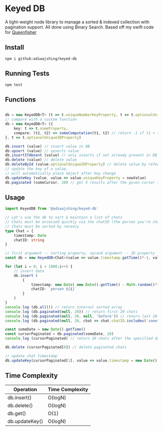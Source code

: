 # Keyed DB

A light-weight node library to manage a sorted & indexed collection with pagination support. 
All done using Binary Search. Based off my swift code for [Queenfisher](https://github.com/adiwajshing/Queenfisher)

## Install

`npm i github:adiwajshing/keyed-db`

## Running Tests

`npm test`

## Functions

``` ts

db = new KeyedDB<T> (t => t.uniqueNumberKeyProperty, t => t.optionalUniqueIDProperty)
// compare with a custom function
db = new KeyedDB<T> ({  
    key: t => t.someProperty,
    compare: (t1, t2) => someComputation(t1, t2) // return -1 if t1 < t2, 0 if t1=t2 & 1 if t1 > t2
}, t => t.optionalUniqueIDProperty)

db.insert (value) // insert value in DB
db.upsert (value) // upserts value
db.insertIfAbsent (value) // only inserts if not already present in DB
db.delete (value) // delete value
db.deleteById (value.optionalUniqueIDProperty) // delete value by referencing the ID
// update the key of a value, 
// will automatically place object after key change
db.updateKey (value, value => value.uniqueKeyProperty = newValue) 
db.paginated (someCursor, 20) // get X results after the given cursor (null for the first X results)

```

## Usage

``` ts
import KeyedDB from '@adiwajshing/keyed-db'

// Let's use the db to sort & maintain a list of chats
// Chats must be accessed quickly via the chatID (the person you're chatting with)
// Chats must be sorted by recency
type Chat = {
    timestamp: Date
    chatID: string
}

// first argument -- sorting property, second argument -- ID property
const db = new KeyedDB<Chat>(value => value.timestamp.getTime()*-1, value => value.chatID)

for (let i = 0; i < 1000;i++) {
    // insert data
    db.insert (
        {
            timestamp: new Date( new Date().getTime() - Math.random()*10000 ), 
            chatID: `person ${i}`
        }
    )
}
console.log (db.all()) // return internal sorted array
console.log (db.paginated(null, 20)) // return first 20 chats
console.log (db.paginated(null, 20, null, 'before')) // return last 20 chats
console.log (db.paginated(null, 20, chat => chat.chatID.includes('something'))) // return first 20 chats where the chatID contains 'something'

const someDate = new Date().getTime()
const cursorPaginated = db.paginated(someDate, 20)
console.log (cursorPaginated) // return 20 chats after the specified date

db.delete (cursorPaginated[0]) // delete paginated chats 

// update chat timestamp
db.updateKey(cursorPaginated[1], value => value.timestamp = new Date().getTime()) 

```

## Time Complexity

| Operation      | Time Complexity |
|----------------|-----------------|
| db.insert()    | O(logN)         |
| db.delete()    | O(logN)         |
| db.get()       | O(1)            |
| db.updateKey() | O(logN)         |
